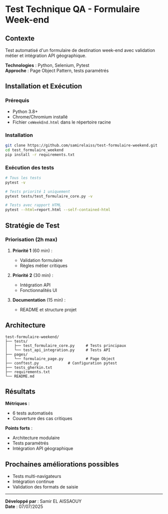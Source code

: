 # Test Technique QA - Formulaire Week-end

## Contexte
Test automatisé d'un formulaire de destination week-end avec validation métier et intégration API géographique.

**Technologies** : Python, Selenium, Pytest  
**Approche** : Page Object Pattern, tests paramétrés  

## Installation et Exécution

### Prérequis
- Python 3.8+
- Chrome/Chromium installé
- Fichier `ceWeekEnd.html` dans le répertoire racine

### Installation
```bash
git clone https://github.com/samirelaiss/test-formulaire-weekend.git
cd test_formulaire_weekend
pip install -r requirements.txt
```

### Exécution des tests
```bash
# Tous les tests
pytest -v

# Tests priorité 1 uniquement  
pytest tests/test_formulaire_core.py -v

# Tests avec rapport HTML
pytest --html=report.html --self-contained-html
```

## Stratégie de Test

### Priorisation (2h max)
1. **Priorité 1** (60 min) :  
   - Validation formulaire  
   - Règles métier critiques  

2. **Priorité 2** (30 min) :  
   - Intégration API  
   - Fonctionnalités UI  

3. **Documentation** (15 min) :  
   - README et structure projet  

## Architecture

```
test-formulaire-weekend/
├── tests/                   
│   ├── test_formulaire_core.py     # Tests principaux
│   └── test_api_integration.py     # Tests API
├── pages/                   
│   └── formulaire_page.py          # Page Object
├── conftest.py             # Configuration pytest
├── tests_gherkin.txt
├── requirements.txt        
└── README.md              
```

## Résultats

**Métriques** :
- 6 tests automatisés  
- Couverture des cas critiques  

**Points forts** :
- Architecture modulaire  
- Tests paramétrés  
- Intégration API géographique  

## Prochaines améliorations possibles
- Tests multi-navigateurs  
- Intégration continue  
- Validation des formats de saisie  

---
**Développé par** : Samir EL AISSAOUY  
**Date** : 07/07/2025  
```
